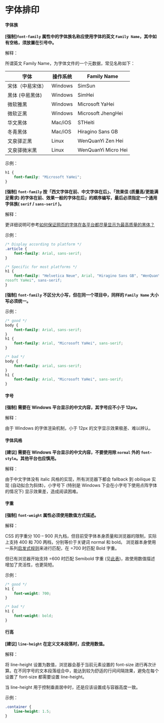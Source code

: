 # 字体排印


#### 字体族
**[强制]`font-family` 属性中的字体族名称应使用字体的英文 `Family Name`，其中如有空格，须放置在引号中。** 

解释：

所谓英文 Family Name，为字体文件的一个元数据，常见名称如下：

| 字体 | 操作系统 | Family Name |
| --- | --- | --- |
| 宋体（中易宋体） | Windows | SimSun |
| 黑体 (中易黑体) | Windows | SimHei |
| 微软雅黑 | Windows | Microsoft YaHei|
| 微软正黑 | Windows | Microsoft JhengHei |
| 华文黑体 | Mac/iOS | STHeiti |
| 冬青黑体 | Mac/iOS | Hiragino Sans GB |
| 文泉驿正黑 | Linux | WenQuanYi Zen Hei |
| 文泉驿微米黑 | Linux | WenQuanYi Micro Hei |

示例：


```css
h1 {
    font-family: "Microsoft YaHei";
}
```
**[强制] `font-family` 按「西文字体在前、中文字体在后」、「效果佳 (质量高/更能满足需求) 的字体在前、效果一般的字体在后」的顺序编写，最后必须指定一个通用字体族( `serif` / `sans-serif` )。**

解释：

更详细说明可参考[如何保证网页的字体在各平台都尽量显示为最高质量的黑体？](http://www.zhihu.com/question/19911793/answer/13329819)

示例：

```css
/* Display according to platform */
.article {
    font-family: Arial, sans-serif;
}

/* Specific for most platforms */
h1 {
    font-family: "Helvetica Neue", Arial, "Hiragino Sans GB", "WenQuanYi Micro Hei", "Mic
rosoft YaHei", sans-serif;
}
```

**[强制] `font-family` 不区分大小写，但在同一个项目中，同样的 `Family Name` 大小写必须统一。**

示例：

```css
/* good */
body {
    font-family: Arial, sans-serif;
}
h1 {
    font-family: Arial, "Microsoft YaHei", sans-serif;
}

/* bad */
body {
    font-family: arial, sans-serif;
}
h1 {
    font-family: Arial, "Microsoft YaHei", sans-serif;
}
```
#### 字号
**[强制] 需要在 Windows 平台显示的中文内容，其字号应不小于 12px。**

解释：

由于 Windows 的字体渲染机制，小于 12px 的文字显示效果极差、难以辨认。

#### 字体风格
**[建议] 需要在 Windows 平台显示的中文内容，不要使用除 `normal` 外的 `font-style`。其他平台也应慎用。**

解释：

由于中文字体没有 italic 风格的实现，所有浏览器下都会 fallback 到 obilique 实现 (自动拟合为斜体)，小字号下 (特别是 Windows 下会在小字号下使用点阵字体的情况下) 显示效果差，造成阅读困难。

#### 字重
**[强制] `font-weight` 属性必须使用数值方式描述。**

解释：

CSS 的字重分 100 – 900 共九档，但目前受字体本身质量和浏览器的限制，实际上支持 400 和 700 两档，分别等价于关键词 normal 和 bold。
浏览器本身使用一系列[启发式规则](https://www.w3.org/TR/CSS21/fonts.html#propdef-font-weight)来进行匹配，在 =700 时匹配 Bold 字重。

但已有浏览器开始支持 =600 时匹配 Semibold 字重 (见[此表](http://justineo.github.io/slideshows/font/#/3/15))，故使用数值描述增加了灵活性，也更简短。

示例：

```css
/* good */
h1 {
    font-weight: 700;
}

/* bad */
h1 {
    font-weight: bold;
}
```
#### 行高
**[建议] `line-height` 在定义文本段落时，应使用数值。**

解释：

将 line-height 设置为数值，浏览器会基于当前元素设置的 font-size 进行再次计算。在不同字号的文本段落组合中，能达到较为舒适的行间间隔效果，避免在每个设置了 font-size 都需要设置 line-height。

当 line-height 用于控制垂直居中时，还是应该设置成与容器高度一致。

示例：

```css
.container {
    line-height: 1.5;
}
```





